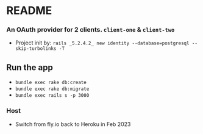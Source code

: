 # README
### An OAuth provider for 2 clients. `client-one` & `client-two`

* Project init by: `rails _5.2.4.2_ new identity --database=postgresql --skip-turbolinks -T`

## Run the app
* `bundle exec rake db:create`
* `bundle exec rake db:migrate`
* `bundle exec rails s -p 3000`

### Host
* Switch from fly.io back to Heroku in Feb 2023
